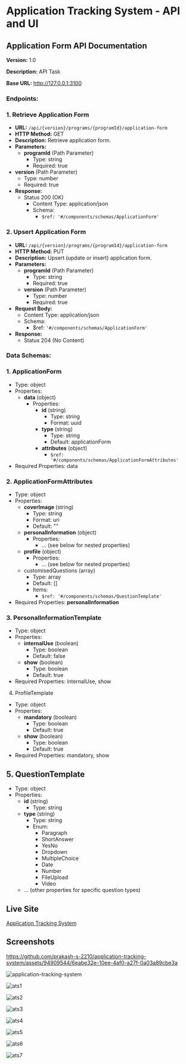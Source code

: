 # Application Tracking System - API and UI

## Application Form API Documentation

**Version:** 1.0

**Description:** API Task

**Base URL:** http://127.0.0.1:3100

### Endpoints:

### 1. Retrieve Application Form

* **URL:** `/api/{version}/programs/{programId}/application-form`
* **HTTP Method:** GET
* **Description:** Retrieve application form.
* **Parameters:**
  * **programId** (Path Parameter)
    * Type: string
    * Required: true
* **version** (Path Parameter)
  * Type: number
  * Required: true
* **Response:**
  * Status 200 (OK)
    * Content Type: application/json
    * Schema:
      * `$ref: '#/components/schemas/ApplicationForm'`
        
### 2. Upsert Application Form

* **URL:** `/api/{version}/programs/{programId}/application-form`
* **HTTP Method:** PUT
* **Description:** Upsert (update or insert) application form.
* **Parameters:**
  * **programId** (Path Parameter)
    * Type: string
    * Required: true
  * **version** (Path Parameter)
    * Type: number
    * Required: true
* **Request Body:**
  * Content Type: application/json
  * Schema:
    * $ref: `'#/components/schemas/ApplicationForm'`
* **Response:**
  * Status 204 (No Content)
 
### Data Schemas:

### 1. ApplicationForm

* Type: object
* Properties:
  * **data** (object)
    * Properties:
      * **id** (string)
        * Type: string
        * Format: uuid
      * **type** (string)
        * Type: string
        * Default: applicationForm
      * **attributes** (object)
        * `$ref: '#/components/schemas/ApplicationFormAttributes'`
* Required Properties: data
  
### 2. ApplicationFormAttributes

* Type: object
* Properties:
  * **coverImage** (string)
    * Type: string
    * Format: uri
    * Default: ""
  * **personalInformation** (object)
    * Properties:
      * ... (see below for nested properties)
  * **profile** (object)
    * Properties:
      * ... (see below for nested properties)
  * customisedQuestions (array)
    * Type: array
    * Default: []
    * Items:
      * `$ref: '#/components/schemas/QuestionTemplate'`
* Required Properties: **personalInformation**
  
### 3. PersonalInformationTemplate

* Type: object
* Properties:
  * **internalUse** (boolean)
    * Type: boolean
    * Default: false
  * **show** (boolean)
    * Type: boolean
    * Default: true
* Required Properties: internalUse, show

4. ProfileTemplate

* Type: object
* Properties:
  * **mandatory** (boolean)
    * Type: boolean
    * Default: true
  * **show** (boolean)
    * Type: boolean
    * Default: true
* Required Properties: mandatory, show

## 5. QuestionTemplate

* Type: object
* Properties:
  * **id** (string)
    * Type: string
  * **type** (string)
    * Type: string
    * Enum:
      * Paragraph
      * ShortAnswer
      * YesNo
      * Dropdown
      * MultipleChoice
      * Date
      * Number
      * FileUpload
      * Video
  * ... (other properties for specific question types)



## Live Site

  [Application Tracking System](https://ats-pro-hire.netlify.app/)

## Screenshots

https://github.com/prakash-s-2210/application-tracking-system/assets/94909544/6eabe32e-10ee-4af0-a27f-0a03a89cbe3a

![application-tracking-system](https://github.com/prakash-s-2210/application-tracking-system/assets/94909544/b713d23a-f23f-4c3d-bf33-c0495ec2d2d4)

![ats1](https://github.com/prakash-s-2210/application-tracking-system/assets/94909544/24b90766-84e1-4390-904e-66b8a8af49fd)

![ats2](https://github.com/prakash-s-2210/application-tracking-system/assets/94909544/9eb32232-769c-413a-8c14-c77ef569a2d0)

![ats3](https://github.com/prakash-s-2210/application-tracking-system/assets/94909544/8344f276-9cee-4b19-b6b1-c1b5d54fbefd)

![ats4](https://github.com/prakash-s-2210/application-tracking-system/assets/94909544/6a45856d-d5ec-46ea-9e77-3292447107e2)

![ats5](https://github.com/prakash-s-2210/application-tracking-system/assets/94909544/855a60f6-bd30-4ec7-8732-70e8db0ad801)

![ats6](https://github.com/prakash-s-2210/application-tracking-system/assets/94909544/f4b6f94b-a238-426a-9df1-dcbc5a2d7c49)

![ats7](https://github.com/prakash-s-2210/application-tracking-system/assets/94909544/8d183676-6f19-447c-a129-3e3de4158c2e)
